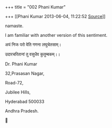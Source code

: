 +++
title = "002 Phani Kumar"

+++
[[Phani Kumar	2013-06-04, 11:22:52 [Source](https://groups.google.com/g/samskrita/c/VUODEq7HZU8)]]



namaste.

I am familiar with another version of this sentiment.

  

अयं निजः परो वेति गणना लघुचेतसाम्।

उदारचरितानां तु वसुधैव कुतुम्बकम्।।

  

  

Dr. Phani Kumar

32,Prasasan Nagar,

Road-72,

Jubilee Hills,

Hyderabad 500033

Andhra Pradesh.



